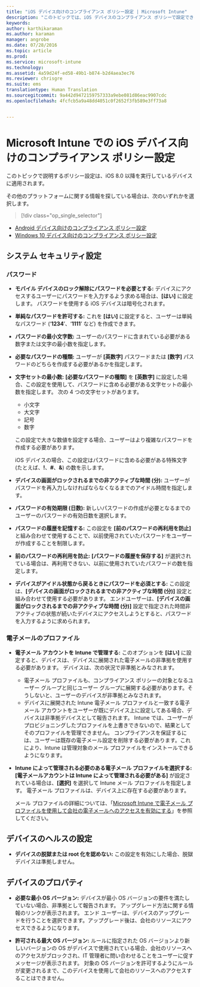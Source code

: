 ```yaml
---
title: "iOS デバイス向けのコンプライアンス ポリシー設定 | Microsoft Intune"
description: "このトピックでは、iOS デバイスのコンプライアンス ポリシーで設定できるルールと設定について説明します。"
keywords: 
author: karthikaraman
ms.author: karaman
manager: angrobe
ms.date: 07/28/2016
ms.topic: article
ms.prod: 
ms.service: microsoft-intune
ms.technology: 
ms.assetid: 4a59d24f-ed58-49b1-b874-b2d4aea3ec76
ms.reviewer: chrisgre
ms.suite: ems
translationtype: Human Translation
ms.sourcegitcommit: 9a442d9472159757333a9ebe081d86eac9907cdc
ms.openlocfilehash: 4fcfcb5a9a48dd4051c0f2652f3fb589e3ff73a8


---
```



# Microsoft Intune での iOS デバイス向けのコンプライアンス ポリシー設定

このトピックで説明するポリシー設定は、iOS 8.0 以降を実行しているデバイスに適用されます。

その他のプラットフォームに関する情報を探している場合は、次のいずれかを選択します。
> [!div class="op_single_selector"]
- [Android デバイス向けのコンプライアンス ポリシー設定](android-compliance-policy-settings-in-microsoft-intune.md)
- [Windows 10 デバイス向けのコンプライアンス ポリシー設定](windows-compliance-policy-settings-in-microsoft-intune.md)

## システム セキュリティ設定
### パスワード
- **モバイル デバイスのロック解除にパスワードを必要とする:** デバイスにアクセスするユーザーにパスワードを入力するよう求める場合は、**[はい]** に設定します。 パスワードを使用する iOS デバイスは暗号化されます。

- **単純なパスワードを許可する:** これを **[はい]** に設定すると、ユーザーは単純なパスワード (‘**1234**’、‘**1111**’ など) を作成できます。

-  **パスワードの最小文字数:** ユーザーのパスワードに含まれている必要がある数字または文字の最小数を指定します。
- **必要なパスワードの種類:** ユーザーが **[英数字]** パスワードまたは **[数字]** パスワードのどちらを作成する必要があるかを指定します。

- **文字セットの最小数:** **[必要なパスワードの種類]** を **[英数字]** に設定した場合、この設定を使用して、パスワードに含める必要がある文字セットの最小数を指定します。 次の 4 つの文字セットがあります。
  -   小文字
  -   大文字
  -   記号
  -   数字

  この設定で大きな数値を設定する場合、ユーザーはより複雑なパスワードを作成する必要があります。

  iOS デバイスの場合、この設定はパスワードに含める必要がある特殊文字 (たとえば、**!**、**#**、**&amp;**) の数を示します。
- **デバイスの画面がロックされるまでの非アクティブな時間 (分):** ユーザーがパスワードを再入力しなければならなくなるまでのアイドル時間を指定します。

- **パスワードの有効期限 (日数):** 新しいパスワードの作成が必要となるまでのユーザーのパスワードの有効日数を選択します。

- **パスワードの履歴を記憶する:** この設定を **[前のパスワードの再利用を防止]** と組み合わせて使用することで、以前使用されていたパスワードをユーザーが作成することを制限します。

- **前のパスワードの再利用を防止:** **[パスワードの履歴を保存する]** が選択されている場合は、再利用できない、以前に使用されていたパスワードの数を指定します。

- **デバイスがアイドル状態から戻るときにパスワードを必須とする:** この設定は、**[デバイスの画面がロックされるまでの非アクティブな時間 (分)]** 設定と組み合わせて使用する必要があります。 エンドユーザーは、**[デバイスの画面がロックされるまでの非アクティブな時間 (分)]** 設定で指定された時間非アクティブの状態が続いたデバイスにアクセスしようとすると、パスワードを入力するように求められます。

### 電子メールのプロファイル
- **電子メール アカウントを Intune で管理する:** このオプションを **[はい]** に設定すると、デバイスは、デバイスに展開された電子メールの非準拠を使用する必要があります。 デバイスは、次の状況で非準拠とみなされます。
  - 電子メール プロファイルも、コンプライアンス ポリシーの対象となるユーザー グループと同じユーザー グループに展開する必要があります。そうしないと、ユーザーのデバイスが非準拠とみなされます。
  - デバイスに展開された Intune 電子メール プロファイルと一致する電子メール アカウントをユーザーが既にデバイス上に設定してある場合、デバイスは非準拠デバイスとして報告されます。 Intune では、ユーザーがプロビジョニングしたプロファイルを上書きできないので、結果としてそのプロファイルを管理できません。 コンプライアンスを保証するには、ユーザーは既存の電子メール設定を削除する必要があります。これにより、Intune は管理対象のメール プロファイルをインストールできるようになります。


- **Intune によって管理される必要のある電子メール プロファイルを選択する:**
   **[電子メールアカウントは Intune によって管理される必要がある]** が設定されている場合は、**[選択]** を選択して Intune メール プロファイルを指定します。 電子メール プロファイルは、デバイス上に存在する必要があります。

     メール プロファイルの詳細については、「[Microsoft Intune で電子メール プロファイルを使用して会社の電子メールへのアクセスを有効にする](configure-access-to-corporate-email-using-email-profiles-with-microsoft-intune.md)」を参照してください。

## デバイスのヘルスの設定

- **デバイスの脱獄または root 化を認めない:** この設定を有効にした場合、脱獄デバイスは準拠しません。

##  デバイスのプロパティ
- **必要な最小 OS バージョン:** デバイスが最小 OS バージョンの要件を満たしていない場合、非準拠として報告されます。
アップグレード方法に関する情報のリンクが表示されます。 エンド ユーザーは、デバイスのアップグレードを行うことを選択できます。アップグレード後は、会社のリソースにアクセスできるようになります。

- **許可される最大 OS バージョン:** ルールに指定された OS バージョンより新しいバージョンの OS がデバイスで使用されている場合、会社のリソースへのアクセスがブロックされ、IT 管理者に問い合わせることをユーザーに促すメッセージが表示されます。 対象の OS バージョンを許可するようにルールが変更されるまで、このデバイスを使用して会社のリソースへのアクセスすることはできません。



<!--HONumber=Oct16_HO3-->


